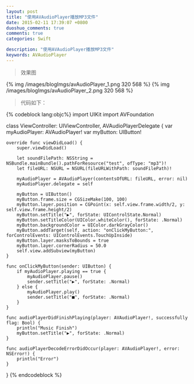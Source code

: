 ```yaml
---
layout: post
title: "使用AVAudioPlayer播放MP3文件"
date: 2015-02-11 17:39:07 +0800
duoshuo_comments: true
comments: true
categories: Swift

description: "使用AVAudioPlayer播放MP3文件"
keywords: AVAudioPlayer
---
```


>效果图

{% img /images/blogImgs/avAudioPlayer_1.png 320 568 %}
{% img /images/blogImgs/avAudioPlayer_2.png 320 568 %}

>代码如下：

<!--more-->

{% codeblock lang:objc%}
import UIKit
import AVFoundation

class ViewController: UIViewController, AVAudioPlayerDelegate {
    var myAudioPlayer: AVAudioPlayer!
    var myButton: UIButton!
    
    override func viewDidLoad() {
        super.viewDidLoad()
        
        let soundFilePath: NSString = NSBundle.mainBundle().pathForResource("test", ofType: "mp3")!
        let fileURL: NSURL = NSURL(fileURLWithPath: soundFilePath)!
        
        myAudioPlayer = AVAudioPlayer(contentsOfURL: fileURL, error: nil)
        myAudioPlayer.delegate = self
        
        myButton = UIButton()
        myButton.frame.size = CGSizeMake(100, 100)
        myButton.layer.position = CGPoint(x: self.view.frame.width/2, y: self.view.frame.height/2)
        myButton.setTitle("▶︎", forState: UIControlState.Normal)
        myButton.setTitleColor(UIColor.whiteColor(), forState: .Normal)
        myButton.backgroundColor = UIColor.darkGrayColor()
        myButton.addTarget(self, action: "onClickMyButton:", forControlEvents: UIControlEvents.TouchUpInside)
        myButton.layer.masksToBounds = true
        myButton.layer.cornerRadius = 50.0
        self.view.addSubview(myButton)
    }
    
    func onClickMyButton(sender: UIButton) {
        if myAudioPlayer.playing == true {
            myAudioPlayer.pause()
            sender.setTitle("▶︎", forState: .Normal)
        } else {
            myAudioPlayer.play()
            sender.setTitle("■", forState: .Normal)
        }
    }
    
    func audioPlayerDidFinishPlaying(player: AVAudioPlayer!, successfully flag: Bool) {
        println("Music Finish")
        myButton.setTitle("▶︎", forState: .Normal)
    }
    
    func audioPlayerDecodeErrorDidOccur(player: AVAudioPlayer!, error: NSError!) {
        println("Error")
    }
}
{% endcodeblock %}

